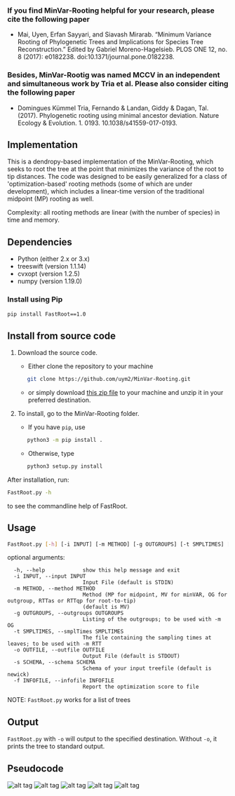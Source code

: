### If you find MinVar-Rooting helpful for your research, please cite the following paper
- Mai, Uyen, Erfan Sayyari, and Siavash Mirarab. “Minimum Variance Rooting of Phylogenetic Trees and Implications for Species Tree Reconstruction.” Edited by Gabriel Moreno-Hagelsieb. PLOS ONE 12, no. 8 (2017): e0182238. doi:10.1371/journal.pone.0182238.


### Besides, MinVar-Rootig was named MCCV in an independent and simultaneous work by Tria et al. Please also consider citing the following paper
- Domingues Kümmel Tria, Fernando & Landan, Giddy & Dagan, Tal. (2017). Phylogenetic rooting using minimal ancestor deviation. Nature Ecology & Evolution. 1. 0193. 10.1038/s41559-017-0193.


## Implementation
This is a dendropy-based implementation of the MinVar-Rooting, which seeks to root the tree at the point that minimizes the variance of the root to tip distances. The code was designed to be easily generalized for a class of 'optimization-based' rooting methods (some of which are under development), which includes a linear-time version of the traditional midpoint (MP) rooting as well.

Complexity: all rooting methods are linear (with the number of species) in time and memory.

## Dependencies
- Python (either 2.x or 3.x)
- treeswift (version 1.1.14)
- cvxopt (version 1.2.5)
- numpy (version 1.19.0)

### Install using Pip
```bash
pip install FastRoot==1.0
```

## Install from source code
1. Download the source code.  
	* Either clone the repository to your machine
	```bash
	   git clone https://github.com/uym2/MinVar-Rooting.git
	```
	* or simply download [this zip file](https://github.com/uym2/MinVar-Rooting/archive/master.zip) to your machine and unzip it in your preferred destination.

2. To install, go to the MinVar-Rooting folder. 
	* If you have ```pip```, use
	```bash
	   python3 -m pip install .
	```
	* Otherwise, type
	``` bash
	   python3 setup.py install
	```
After installation, run:

```bash
FastRoot.py -h
```
to see the commandline help of FastRoot.

## Usage


```bash
FastRoot.py [-h] [-i INPUT] [-m METHOD] [-g OUTGROUPS] [-t SMPLTIMES] [-o OUTFILE] [-s SCHEMA] [-f INFOFILE]
```

optional arguments:
```
  -h, --help            show this help message and exit
  -i INPUT, --input INPUT
                        Input File (default is STDIN)
  -m METHOD, --method METHOD
                        Method (MP for midpoint, MV for minVAR, OG for outgroup, RTTas or RTTqp for root-to-tip)
                        (default is MV)
  -g OUTGROUPS, --outgroups OUTGROUPS
                        Listing of the outgroups; to be used with -m OG
  -t SMPLTIMES, --smplTimes SMPLTIMES
                        The file containing the sampling times at leaves; to be used with -m RTT
  -o OUTFILE, --outfile OUTFILE
                        Output File (default is STDOUT)
  -s SCHEMA, --schema SCHEMA
                        Schema of your input treefile (default is newick)
  -f INFOFILE, --infofile INFOFILE
                        Report the optimization score to file
```

NOTE: `FastRoot.py` works for a list of trees

## Output
`FastRoot.py` with `-o` will output to the specified destination. Without `-o`, it prints the tree to standard output.

## Pseudocode
![alt tag](https://github.com/uym2/MinVar-Rooting/blob/master/imgs/MV_alg.png)
![alt tag](https://github.com/uym2/MinVar-Rooting/blob/master/imgs/Eq4.png)
![alt tag](https://github.com/uym2/MinVar-Rooting/blob/master/imgs/Eq6.png)
![alt tag](https://github.com/uym2/MinVar-Rooting/blob/master/imgs/Eq7.png)
![alt tag](https://github.com/uym2/MinVar-Rooting/blob/master/imgs/MP_alg.png)

